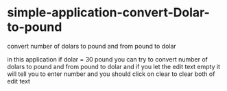 # simple-application-convert-Dolar-to-pound
convert number of dolars to pound and from pound to dolar

in this application if dolar = 30 pound you can try to convert number of dolars to pound and from pound to dolar and if you let the edit text empty it will tell you to enter number and you should click on clear to clear both of edit text
